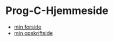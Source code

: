 # Prog-C-Hjemmeside

- [min forside](website/index.html)
- [min opskriftside](website/opskrift.html)
